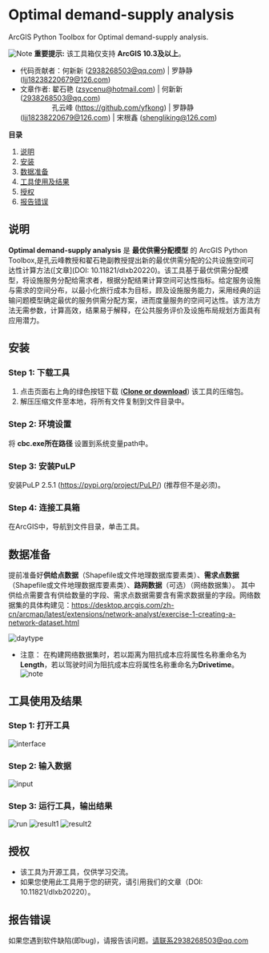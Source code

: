 # Optimal demand-supply analysis
ArcGIS Python Toolbox for Optimal demand-supply analysis.

![Note](https://i.imgur.com/Ic8BA7C.png) **重要提示:** 该工具箱仅支持 **ArcGIS 10.3及以上**。
* 代码贡献者：何新新 (2938268503@qq.com) | 罗静静 (ljj18238220679@126.com)
* 文章作者:  翟石艳 (zsycenu@hotmail.com) | 何新新 (2938268503@qq.com)<br>
&ensp;&ensp;&ensp;&ensp;&ensp;&ensp;&ensp;&ensp;&ensp;孔云峰 (<https://github.com/yfkong>)  | 罗静静 (ljj18238220679@126.com) | 宋根鑫 (shengliking@126.com)


**目录**

1. [说明](#说明)
2. [安装](#安装)
3. [数据准备](#数据准备)
4. [工具使用及结果](#工具使用及结果)
5. [授权](#授权)
6. [报告错误](#报告错误)





## 说明
**Optimal demand-supply analysis** 是 **最优供需分配模型** 的 ArcGIS Python Toolbox,是孔云峰教授和翟石艳副教授提出新的最优供需分配的公共设施空间可达性计算方法([文章](DOI: 10.11821/dlxb20220)。该工具基于最优供需分配模型，将设施服务分配给需求者，根据分配结果计算空间可达性指标。给定服务设施与需求的空间分布，以最小化旅行成本为目标，顾及设施服务能力，采用经典的运输问题模型确定最优的服务供需分配方案，进而度量服务的空间可达性。该方法方法无需参数，计算高效，结果易于解释，在公共服务评价及设施布局规划方面具有应用潜力。

## 安装
### Step 1: 下载工具
1. 点击页面右上角的绿色按钮下载 (**[Clone or download](https://github.com/trirumisu/OSD/archive/refs/heads/main.zip)**) 该工具的压缩包。
2. 解压压缩文件至本地，将所有文件复制到文件目录中。

### Step 2: 环境设置

将 **cbc.exe所在路径** 设置到系统变量path中。

### Step 3: 安装PuLP
安装PuLP 2.5.1 (https://pypi.org/project/PuLP/) (推荐但不是必须)。

### Step 4: 连接工具箱
在ArcGIS中，导航到文件目录，单击工具。 

## 数据准备
提前准备好**供给点数据**（Shapefile或文件地理数据库要素类）、**需求点数据**（Shapefile或文件地理数据库要素类）、**路网数据**（可选）（网络数据集）。
其中供给点需要含有供给数量的字段、需求点数据需要含有需求数据量的字段。网络数据集的具体构建见：https://desktop.arcgis.com/zh-cn/arcmap/latest/extensions/network-analyst/exercise-1-creating-a-network-dataset.html

![daytype](https://github.com/trirumisu/OSD/blob/main/data.png)

* 注意：
在构建网络数据集时，若以距离为阻抗成本应将属性名称重命名为**Length**，若以驾驶时间为阻抗成本应将属性名称重命名为**Drivetime**。
![note](https://github.com/trirumisu/OSD/blob/main/note.png)

## 工具使用及结果
### Step 1: 打开工具
![interface](https://github.com/trirumisu/OSD/blob/main/interface.png)

### Step 2: 输入数据
![input](https://github.com/trirumisu/OSD/blob/main/input.png)

### Step 3: 运行工具，输出结果

![run](https://github.com/trirumisu/OSD/blob/main/run.png)
![result1](https://github.com/trirumisu/OSD/blob/main/result1.png)
![result2](https://github.com/trirumisu/OSD/blob/main/result2.png)

## 授权
* 该工具为开源工具，仅供学习交流。
* 如果您使用此工具用于您的研究，请引用我们的文章（DOI: 10.11821/dlxb20220）。

## 报告错误
如果您遇到软件缺陷(即bug)，请报告该问题。请联系2938268503@qq.com

